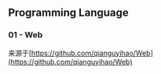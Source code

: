 ## Programming Language

### 01 - Web

来源于[https://github.com/qianguyihao/Web](https://github.com/qianguyihao/Web)